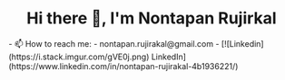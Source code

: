 <h1 align="center">Hi there 👋, I'm Nontapan Rujirkal</h1>
- 📫 How to reach me: 
- nontapan.rujirakal@gmail.com
- [![Linkedin](https://i.stack.imgur.com/gVE0j.png) LinkedIn](https://www.linkedin.com/in/nontapan-rujirakal-4b1936221/)

<!--
**nontapanr/nontapanr** is a ✨ _special_ ✨ repository because its `README.md` (this file) appears on your GitHub profile.

Here are some ideas to get you started:

- 🔭 I’m currently working on ...
- 🌱 I’m currently learning ...
- 👯 I’m looking to collaborate on ...
- 🤔 I’m looking for help with ...
- 💬 Ask me about ...
- 📫 How to reach me: ...
- 😄 Pronouns: ...
- ⚡ Fun fact: ...
-->
